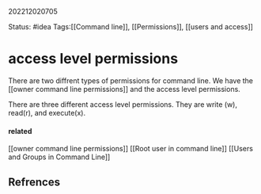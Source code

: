 202212020705

Status: #idea
Tags:[[Command line]], [[Permissions]], [[users and access]]

# access level permissions

There are two diffrent types of permissions for command line.  We have the [[owner command line permissions]] and the access level permissions. 

There are three different access level permissions.  They are write (w), read(r), and execute(x).  


#### related
[[owner command line permissions]]
[[Root user in command line]]
[[Users and Groups in Command Line]]

## Refrences




